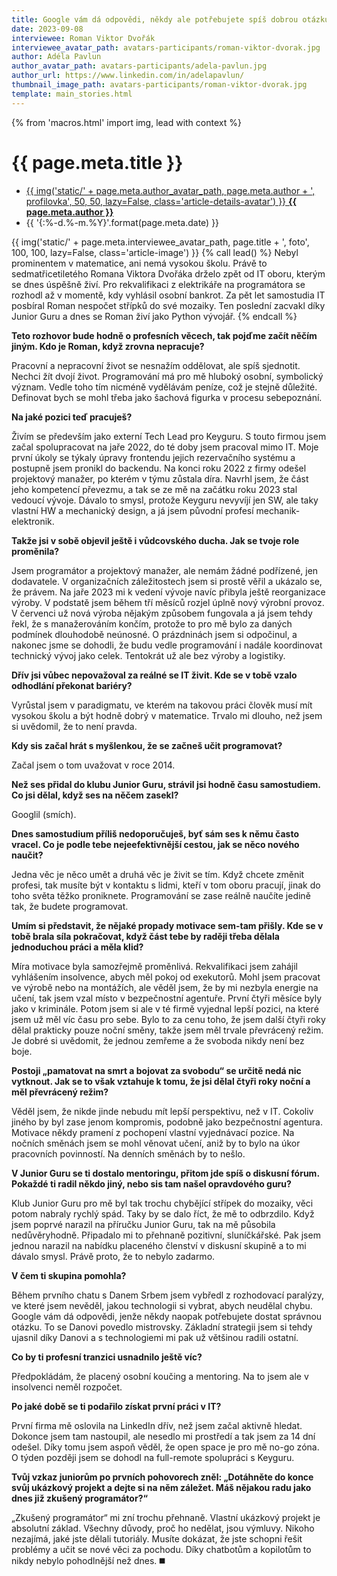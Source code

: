 ```yaml
---
title: Google vám dá odpovědi, někdy ale potřebujete spíš dobrou otázku, říká rekvalifikovaný Pythonista Dvořák
date: 2023-09-08
interviewee: Roman Viktor Dvořák
interviewee_avatar_path: avatars-participants/roman-viktor-dvorak.jpg
author: Adéla Pavlun
author_avatar_path: avatars-participants/adela-pavlun.jpg
author_url: https://www.linkedin.com/in/adelapavlun/
thumbnail_image_path: avatars-participants/roman-viktor-dvorak.jpg
template: main_stories.html
---
```


{% from 'macros.html' import img, lead with context %}

# {{ page.meta.title }}

<ul class="article-details">
  <li class="article-details-item">
    <a class="article-details-author" href="{{ page.meta.author_url }}" target="_blank" rel="noopener">
      {{ img('static/' + page.meta.author_avatar_path, page.meta.author + ', profilovka', 50, 50, lazy=False, class='article-details-avatar') }}
      <strong>{{ page.meta.author }}</strong>
    </a>
  </li>
  <li class="article-details-item">{{ '{:%-d.%-m.%Y}'.format(page.meta.date) }}</li>
</ul>

<div class="article-lead">
{{ img('static/' + page.meta.interviewee_avatar_path, page.title + ', foto', 100, 100, lazy=False, class='article-image') }}
{% call lead() %}
Nebyl prominentem v matematice, ani nemá vysokou školu. Právě to sedmatřicetiletého Romana Viktora Dvořáka drželo zpět od IT oboru, kterým se dnes úspěšně živí. Pro rekvalifikaci z elektrikáře na programátora se rozhodl až v momentě, kdy vyhlásil osobní bankrot. Za pět let samostudia IT posbíral Roman nespočet střípků do své mozaiky. Ten poslední zacvakl díky Junior Guru a dnes se Roman živí jako Python vývojář.
{% endcall %}
</div>

**Teto rozhovor bude hodně o profesních věcech, tak pojďme začít něčím jiným. Kdo je Roman, když zrovna nepracuje?**

Pracovní a nepracovní život se nesnažím oddělovat, ale spíš sjednotit. Nechci žít dvojí život. Programování má pro mě hluboký osobní, symbolický význam. Vedle toho tím nicméně vydělávám peníze, což je stejně důležité. Definovat bych se mohl třeba jako šachová figurka v procesu sebepoznání.

**Na jaké pozici teď pracuješ?**

Živím se především jako externí Tech Lead pro Keyguru. S touto firmou jsem začal spolupracovat na jaře 2022, do té doby jsem pracoval mimo IT. Moje první úkoly se týkaly úpravy frontendu jejich rezervačního systému a postupně jsem pronikl do backendu. Na konci roku 2022 z firmy odešel projektový manažer, po kterém v týmu zůstala díra. Navrhl jsem, že část jeho kompetencí převezmu, a tak se ze mě na začátku roku 2023 stal vedoucí vývoje. Dávalo to smysl, protože Keyguru nevyvíjí jen SW, ale taky vlastní HW a mechanický design, a já jsem původní profesí mechanik-elektronik.

**Takže jsi v sobě objevil ještě i vůdcovského ducha. Jak se tvoje role proměnila?**

Jsem programátor a projektový manažer, ale nemám žádné podřízené, jen dodavatele. V organizačních záležitostech jsem si prostě věřil a ukázalo se, že právem. Na jaře 2023 mi k vedení vývoje navíc přibyla ještě reorganizace výroby. V podstatě jsem během tří měsíců rozjel úplně nový výrobní provoz. V červenci už nová výroba nějakým způsobem fungovala a já jsem tehdy řekl, že s manažerováním končím, protože to pro mě bylo za daných podmínek dlouhodobě neúnosné. O prázdninách jsem si odpočinul, a nakonec jsme se dohodli, že budu vedle programování i nadále koordinovat technický vývoj jako celek. Tentokrát už ale bez výroby a logistiky.

**Dřív jsi vůbec nepovažoval za reálné se IT živit. Kde se v tobě vzalo odhodlání překonat bariéry?**

Vyrůstal jsem v paradigmatu, ve kterém na takovou práci člověk musí mít vysokou školu a být hodně dobrý v matematice. Trvalo mi dlouho, než jsem si uvědomil, že to není pravda.

**Kdy sis začal hrát s myšlenkou, že se začneš učit programovat?**

Začal jsem o tom uvažovat v roce 2014.

**Než ses přidal do klubu Junior Guru, strávil jsi hodně času samostudiem. Co jsi dělal, když ses na něčem zasekl?**

Googlil (smích).

**Dnes samostudium příliš nedoporučuješ, byť sám ses k němu často vracel. Co je podle tebe nejeefektivnější cestou, jak se něco nového naučit?**

Jedna věc je něco umět a druhá věc je živit se tím. Když chcete změnit profesi, tak musíte být v kontaktu s lidmi, kteří v tom oboru pracují, jinak do toho světa těžko proniknete. Programování se zase reálně naučíte jedině tak, že budete programovat.

**Umím si představit, že nějaké propady motivace sem-tam přišly. Kde se v tobě brala síla pokračovat, když část tebe by raději třeba dělala jednoduchou práci a měla klid?**

Míra motivace byla samozřejmě proměnlivá. Rekvalifikaci jsem zahájil vyhlášením insolvence, abych měl pokoj od exekutorů. Mohl jsem pracovat ve výrobě nebo na montážích, ale věděl jsem, že by mi nezbyla energie na učení, tak jsem vzal místo v bezpečnostní agentuře. První čtyři měsíce byly jako v kriminále. Potom jsem si ale v té firmě vyjednal lepší pozici, na které jsem už měl víc času pro sebe. Bylo to za cenu toho, že jsem další čtyři roky dělal prakticky pouze noční směny, takže jsem měl trvale převrácený režim. Je dobré si uvědomit, že jednou zemřeme a že svoboda nikdy není bez boje.

**Postoji „pamatovat na smrt a bojovat za svobodu“ se určitě nedá nic vytknout. Jak se to však vztahuje k tomu, že jsi dělal čtyři roky noční a měl převrácený režim?**

Věděl jsem, že nikde jinde nebudu mít lepší perspektivu, než v IT. Cokoliv jiného by byl zase jenom kompromis, podobně jako bezpečnostní agentura. Motivace někdy pramení z pochopení vlastní vyjednávací pozice. Na nočních směnách jsem se mohl věnovat učení, aniž by to bylo na úkor pracovních povinností. Na denních směnách by to nešlo.

**V Junior Guru se ti dostalo mentoringu, přitom jde spíš o diskusní fórum. Pokaždé ti radil někdo jiný, nebo sis tam našel opravdového guru?**

Klub Junior Guru pro mě byl tak trochu chybějící střípek do mozaiky, věci potom nabraly rychlý spád. Taky by se dalo říct, že mě to odbrzdilo. Když jsem poprvé narazil na příručku Junior Guru, tak na mě působila nedůvěryhodně. Připadalo mi to přehnaně pozitivní, sluníčkářské. Pak jsem jednou narazil na nabídku placeného členství v diskusní skupině a to mi dávalo smysl. Právě proto, že to nebylo zadarmo.

**V čem ti skupina pomohla?**

Během prvního chatu s Danem Srbem jsem vybředl z rozhodovací paralýzy, ve které jsem nevěděl, jakou technologii si vybrat, abych neudělal chybu. Google vám dá odpovědi, jenže někdy naopak potřebujete dostat správnou otázku. To se Danovi povedlo mistrovsky. Základní strategii jsem si tehdy ujasnil díky Danovi a s technologiemi mi pak už většinou radili ostatní.

**Co by ti profesní tranzici usnadnilo ještě víc?**

Předpokládám, že placený osobní koučing a mentoring. Na to jsem ale v insolvenci neměl rozpočet.

**Po jaké době se ti podařilo získat první práci v IT?**

První firma mě oslovila na LinkedIn dřív, než jsem začal aktivně hledat. Dokonce jsem tam nastoupil, ale nesedlo mi prostředí a tak jsem za 14 dní odešel. Díky tomu jsem aspoň věděl, že open space je pro mě no-go zóna. O týden později jsem se dohodl na full-remote spolupráci s Keyguru.

**Tvůj vzkaz juniorům po prvních pohovorech zněl: „Dotáhněte do konce svůj ukázkový projekt a dejte si na něm záležet. Máš nějakou radu jako dnes již zkušený programátor?“**

„Zkušený programátor“ mi zní trochu přehnaně. Vlastní ukázkový projekt je absolutní základ. Všechny důvody, proč ho nedělat, jsou výmluvy. Nikoho nezajímá, jaké jste dělali tutoriály. Musíte dokázat, že jste schopni řešit problémy a učit se nové věci za pochodu. Díky chatbotům a kopilotům to nikdy nebylo pohodlnější než dnes. ◼️
